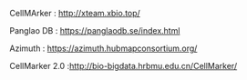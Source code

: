 CellMArker : http://xteam.xbio.top/   </br>

Panglao DB : https://panglaodb.se/index.html</br>

Azimuth : https://azimuth.hubmapconsortium.org/

CellMarker 2.0 :http://bio-bigdata.hrbmu.edu.cn/CellMarker/
